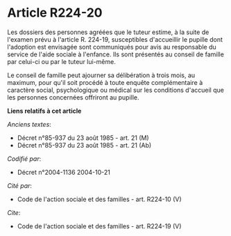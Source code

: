# Article R224-20

Les dossiers des personnes agréées que le tuteur estime, à la suite de l'examen prévu à l'article R. 224-19, susceptibles
d'accueillir le pupille dont l'adoption est envisagée sont communiqués pour avis au responsable du service de l'aide sociale
à l'enfance. Ils sont présentés au conseil de famille par celui-ci ou par le tuteur lui-même. 

Le conseil de famille peut ajourner sa délibération à trois mois, au maximum, pour qu'il soit procédé à toute enquête
complémentaire à caractère social, psychologique ou médical sur les conditions d'accueil que les personnes concernées
offriront au pupille.

**Liens relatifs à cet article**

_Anciens textes_:

  - Décret n°85-937 du 23 août 1985 - art. 21 (M)
  - Décret n°85-937 du 23 août 1985 - art. 21 (Ab)

_Codifié par_:

  - Décret n°2004-1136 2004-10-21

_Cité par_:

  - Code de l'action sociale et des familles - art. R224-10 (V)

_Cite_:

  - Code de l'action sociale et des familles - art. R224-19 (V)
